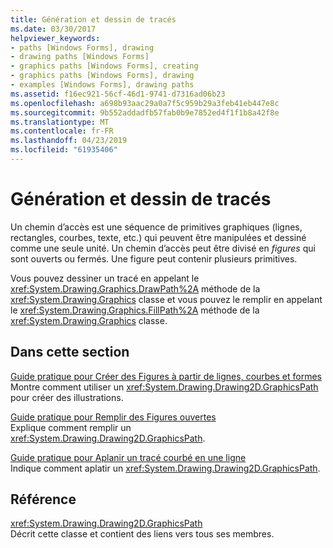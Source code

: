 ```yaml
---
title: Génération et dessin de tracés
ms.date: 03/30/2017
helpviewer_keywords:
- paths [Windows Forms], drawing
- drawing paths [Windows Forms]
- graphics paths [Windows Forms], creating
- graphics paths [Windows Forms], drawing
- examples [Windows Forms], drawing paths
ms.assetid: f16ec921-56cf-46d1-9741-d7316ad06b23
ms.openlocfilehash: a698b93aac29a0a7f5c959b29a3feb41eb447e8c
ms.sourcegitcommit: 9b552addadfb57fab0b9e7852ed4f1f1b8a42f8e
ms.translationtype: MT
ms.contentlocale: fr-FR
ms.lasthandoff: 04/23/2019
ms.locfileid: "61935406"
---
```

# <a name="constructing-and-drawing-paths"></a>Génération et dessin de tracés
Un chemin d’accès est une séquence de primitives graphiques (lignes, rectangles, courbes, texte, etc.) qui peuvent être manipulées et dessiné comme une seule unité. Un chemin d’accès peut être divisé en *figures* qui sont ouverts ou fermés. Une figure peut contenir plusieurs primitives.  
  
 Vous pouvez dessiner un tracé en appelant le <xref:System.Drawing.Graphics.DrawPath%2A> méthode de la <xref:System.Drawing.Graphics> classe et vous pouvez le remplir en appelant le <xref:System.Drawing.Graphics.FillPath%2A> méthode de la <xref:System.Drawing.Graphics> classe.  
  
## <a name="in-this-section"></a>Dans cette section  
 [Guide pratique pour Créer des Figures à partir de lignes, courbes et formes](how-to-create-figures-from-lines-curves-and-shapes.md)  
 Montre comment utiliser un <xref:System.Drawing.Drawing2D.GraphicsPath> pour créer des illustrations.  
  
 [Guide pratique pour Remplir des Figures ouvertes](how-to-fill-open-figures.md)  
 Explique comment remplir un <xref:System.Drawing.Drawing2D.GraphicsPath>.  
  
 [Guide pratique pour Aplanir un tracé courbé en une ligne](how-to-flatten-a-curved-path-into-a-line.md)  
 Indique comment aplatir un <xref:System.Drawing.Drawing2D.GraphicsPath>.  
  
## <a name="reference"></a>Référence  
 <xref:System.Drawing.Drawing2D.GraphicsPath>  
 Décrit cette classe et contient des liens vers tous ses membres.

